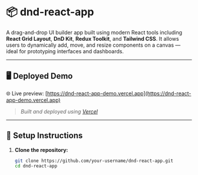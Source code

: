 # 📦 dnd-react-app

A drag-and-drop UI builder app built using modern React tools including **React Grid Layout**, **DnD Kit**, **Redux Toolkit**, and **Tailwind CSS**. It allows users to dynamically add, move, and resize components on a canvas — ideal for prototyping interfaces and dashboards.

---

## 🖥️ Deployed Demo

🌐 Live preview: [https://dnd-react-app-demo.vercel.app](https://dnd-react-app-demo.vercel.app)

> _Built and deployed using [Vercel](https://vercel.com/)_

---

## 🚀 Setup Instructions

1. **Clone the repository:**

   ```bash
   git clone https://github.com/your-username/dnd-react-app.git
   cd dnd-react-app
   ```
